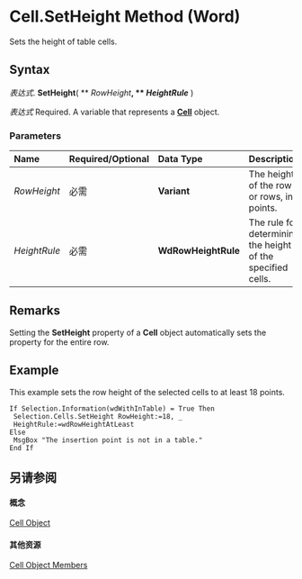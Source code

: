 
# Cell.SetHeight Method (Word)

Sets the height of table cells.


## Syntax

 _表达式_. **SetHeight**( ** _RowHeight_**, ** _HeightRule_** )

 _表达式_ Required. A variable that represents a **[Cell](cbe6ae71-b2da-63a9-1446-0a2f81ab8b14.md)** object.


### Parameters



|**Name**|**Required/Optional**|**Data Type**|**Description**|
|:-----|:-----|:-----|:-----|
| _RowHeight_|必需|**Variant**|The height of the row or rows, in points.|
| _HeightRule_|必需|**WdRowHeightRule**|The rule for determining the height of the specified cells.|

## Remarks

Setting the  **SetHeight** property of a **Cell** object automatically sets the property for the entire row.


## Example

This example sets the row height of the selected cells to at least 18 points.


```
If Selection.Information(wdWithInTable) = True Then 
 Selection.Cells.SetHeight RowHeight:=18, _ 
 HeightRule:=wdRowHeightAtLeast 
Else 
 MsgBox "The insertion point is not in a table." 
End If
```


## 另请参阅


#### 概念


[Cell Object](cbe6ae71-b2da-63a9-1446-0a2f81ab8b14.md)
#### 其他资源


[Cell Object Members](http://msdn.microsoft.com/library/f718bcaa-af8a-682b-f403-6db1aeb9bb73%28Office.15%29.aspx)
